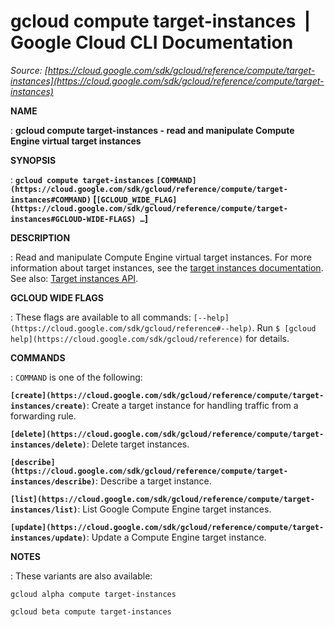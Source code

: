 # gcloud compute target-instances  |  Google Cloud CLI Documentation

*Source: [https://cloud.google.com/sdk/gcloud/reference/compute/target-instances](https://cloud.google.com/sdk/gcloud/reference/compute/target-instances)*

**NAME**

: **gcloud compute target-instances - read and manipulate Compute Engine virtual target instances**

**SYNOPSIS**

: **`gcloud compute target-instances` `[COMMAND](https://cloud.google.com/sdk/gcloud/reference/compute/target-instances#COMMAND)` [`[GCLOUD_WIDE_FLAG](https://cloud.google.com/sdk/gcloud/reference/compute/target-instances#GCLOUD-WIDE-FLAGS) …`]**

**DESCRIPTION**

: Read and manipulate Compute Engine virtual target instances.
For more information about target instances, see the [target
instances documentation](https://cloud.google.com/compute/docs/protocol-forwarding#targetinstances).
See also: [Target
instances API](https://cloud.google.com/compute/docs/reference/rest/v1/targetInstances).

**GCLOUD WIDE FLAGS**

: These flags are available to all commands: `[--help](https://cloud.google.com/sdk/gcloud/reference#--help)`.
Run `$ [gcloud help](https://cloud.google.com/sdk/gcloud/reference)` for details.

**COMMANDS**

: ``COMMAND`` is one of the following:

**`[create](https://cloud.google.com/sdk/gcloud/reference/compute/target-instances/create)`**:
Create a target instance for handling traffic from a forwarding rule.

**`[delete](https://cloud.google.com/sdk/gcloud/reference/compute/target-instances/delete)`**:
Delete target instances.

**`[describe](https://cloud.google.com/sdk/gcloud/reference/compute/target-instances/describe)`**:
Describe a target instance.

**`[list](https://cloud.google.com/sdk/gcloud/reference/compute/target-instances/list)`**:
List Google Compute Engine target instances.

**`[update](https://cloud.google.com/sdk/gcloud/reference/compute/target-instances/update)`**:
Update a Compute Engine target instance.

**NOTES**

: These variants are also available:

```
gcloud alpha compute target-instances
```

```
gcloud beta compute target-instances
```
